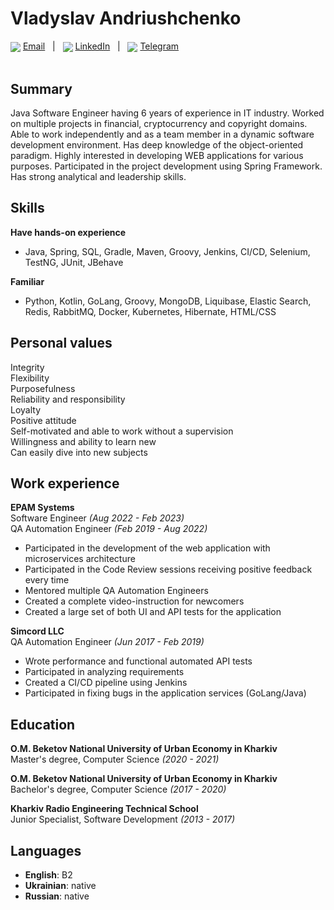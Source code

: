 # Vladyslav Andriushchenko

<div>
  <img valign="middle" src="https://img.icons8.com/color/20/null/message-squared.png" />
  <a align="center" href="mailto:vladislavandruschenko@gmail.com">Email</a>
  <span>&nbsp;&nbsp;|&nbsp;&nbsp;</span>
  <img valign="middle" src="https://img.icons8.com/fluency/20/null/linkedin.png" />
  <a href="https://www.linkedin.com/in/vladyslav-andriushchenko-71b56a153/">LinkedIn</a>
  <span>&nbsp;&nbsp;|&nbsp;&nbsp;</span>
  <img valign="middle" src="https://img.icons8.com/fluency/20/null/telegram-app.png" />
  <a href="https://t.me/Lemnus">Telegram</a>
</div>
<br>

## Summary
Java Software Engineer having 6 years of experience in IT industry. Worked on multiple projects in financial, cryptocurrency and copyright domains. Able to work independently and as a team member in a dynamic software development environment. Has deep knowledge of the object-oriented paradigm. Highly interested in developing WEB applications for various purposes. Participated in the project development using Spring Framework. Has strong analytical and leadership skills.


## Skills
**Have hands-on experience**<br>
* Java, Spring, SQL, Gradle, Maven, Groovy, Jenkins, CI/CD, Selenium, TestNG, JUnit, JBehave

**Familiar**<br>
* Python, Kotlin, GoLang, Groovy, MongoDB, Liquibase, Elastic Search, Redis, RabbitMQ, Docker, Kubernetes, Hibernate, HTML/CSS

## Personal values
Integrity <br>
Flexibility <br>
Purposefulness <br>
Reliability and responsibility <br>
Loyalty <br>
Positive attitude <br>
Self-motivated and able to work without a supervision <br>
Willingness and ability to learn new<br>
Can easily dive into new subjects

## Work experience

**EPAM Systems**<br>
Software Engineer _(Aug 2022 - Feb 2023)_<br>
QA Automation Engineer _(Feb 2019 - Aug 2022)_<br>

* Participated in the development of the web application with microservices architecture
* Participated in the Code Review sessions receiving positive feedback every time
* Mentored multiple QA Automation Engineers
* Created a complete video-instruction for newcomers 
* Created a large set of both UI and API tests for the application


**Simcord LLC**<br>
QA Automation Engineer _(Jun 2017 - Feb 2019)_<br>

* Wrote performance and functional automated API tests
* Participated in analyzing requirements
* Created a CI/CD pipeline using Jenkins
* Participated in fixing bugs in the application services (GoLang/Java)

## Education
**O.M. Beketov National University of Urban Economy in Kharkiv**<br>
Master's degree, Computer Science _(2020 - 2021)_  <br>

**O.M. Beketov National University of Urban Economy in Kharkiv**<br>
Bachelor's degree, Computer Science _(2017 - 2020)_ <br>

**Kharkiv Radio Engineering Technical School**<br>
Junior Specialist, Software Development _(2013 - 2017)_

## Languages
* **English**: B2 <br>
* **Ukrainian**: native <br>
* **Russian**: native
